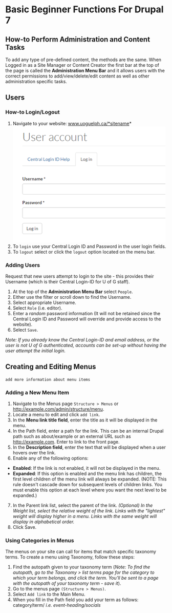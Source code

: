 # Basic Beginner Functions For Drupal 7
## How-to Perform Administration and Content Tasks
To add any type of pre-defined content, the methods are the same. When Logged in as a Site Manager or Content Creator the first bar at the top of the page is called the **Administration Menu Bar** and it allows users with the correct permissions to add/view/delete/edit content as well as other administration specific tasks.

## Users
### How-to Login/Logout
1. Navigate to your website: www.uoguelph.ca/*sitename*
![Login example](images/userlogin.png)
2. To `login` use your Central Login ID and Password in the user login fields.
3. To `logout` select or click the `logout` option located on the menu bar.

### Adding Users
Request that new users attempt to login to the site - this provides their Username (which is their Central Login-ID for U of G staff).

1. At the top of the **Administration Menu Bar** select `People`.
2. Either use the filter or scroll down to find the Username.
3. Select appropriate Username.
4. Select `Role` (i.e. editor).
5. Enter a *random* password information (It will not be retained since the Central Login ID and Password will override and provide access to the website).
6. Select `Save`.

*Note: If you already know the Central Login-ID and email address, or the user is not U of G authenticated, accounts can be set-up without having the user attempt the initial login.*

## Creating and Editing Menus
`add more information about menu items`
### Adding a New Menu Item
1. Navigate to the Menus page `Structure > Menus` or http://example.com/admin/structure/menu.
2. Locate a menu to edit and click `add link`.
3. In the **Menu link title field**, enter the title as it will be displayed in the menu.
4. In the Path field, enter a path for the link. This can be an internal Drupal path such as about/example or an external URL such as http://example.com. Enter <front> to link to the front page.
5. In the **Description field**, enter the text that will be displayed when a user hovers over the link.
6. Enable any of the following options:
  * **Enabled**: If the link is not enabled, it will not be displayed in the menu.
  * **Expanded**: If this option is enabled and the menu link has children, the first level children of the menu link will always be expanded. (NOTE: This rule doesn't cascade down for subsequent levels of children links. You must enable this option at each level where you want the next level to be expanded.)
7. In the Parent link list, select the parent of the link. *(Optional) In the Weight list, select the relative weight of the link. Links with the "lightest" weight will display higher in a menu. Links with the same weight will display in alphabetical order.*
8. Click Save.

### Using Categories in Menus
The menus on your site can call for items that match specific taxonomy terms. To create a menu using Taxonomy, follow these steps:

1. Find the autopath given to your taxonomy term (*Note: To find the autopath, go to the Taxonomy > list terms page for the category to which your term belongs, and click the term. You'll be sent to a page with the autopath of your taxonomy term - save it*).
2. Go to the menus page `(Structure > Menus)`.
3. Select `Add link` to the Main Menu.
4. When you fill in the Path field you add your term as follows: category/term/ *i.e. event-heading/socials*
